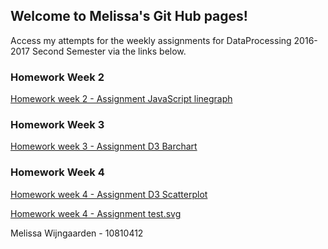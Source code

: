## Welcome to Melissa's Git Hub pages!

Access my attempts for the weekly assignments for DataProcessing 2016-2017 Second Semester via the links below.

### Homework Week 2
[Homework week 2 - Assignment JavaScript linegraph](https://github.com/MelissaMW2/DataProcessing/tree/master/Homework/Week-2/data3.html)

### Homework Week 3
[Homework week 3 - Assignment D3 Barchart](https://github.com/MelissaMW2/DataProcessing/tree/master/Homework/Week-3/barchart.html)

### Homework Week 4
[Homework week 4 - Assignment D3 Scatterplot](https://github.com/MelissaMW2/DataProcessing/blob/master/Homework/Week-4/scatterplot.html)

[Homework week 4 - Assignment test.svg](https://github.com/MelissaMW2/DataProcessing/blob/master/Homework/Week-4/test.svg)

Melissa Wijngaarden - 10810412

